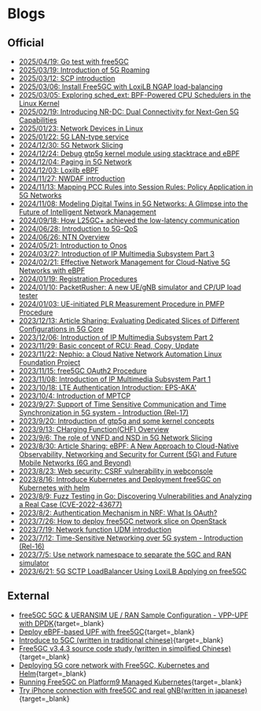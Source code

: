<!-- Google tag (gtag.js) --> <script async src="https://www.googletagmanager.com/gtag/js?id=G-JETJ7TJ805"></script> <script> window.dataLayer = window.dataLayer || []; function gtag(){dataLayer.push(arguments);} gtag('js', new Date()); gtag('config', 'G-JETJ7TJ805'); </script>

# Blogs

## Official
- [2025/04/19: Go test with free5GC](./20250419/20250419.md)
- [2025/03/19: Introduction of 5G Roaming](./20250319/20250319.md)
- [2025/03/12: SCP introduction](./20250312/20250312.md)
- [2025/03/06: Install Free5GC with LoxiLB NGAP load-balancing](./20250306/20250306.md)
- [2025/03/05: Exploring sched_ext: BPF-Powered CPU Schedulers in the Linux Kernel](./20250305/20250305.md)
- [2025/02/19: Introducing NR-DC: Dual Connectivity for Next-Gen 5G Capabilities](./20250219/20250219.md)
- [2025/01/23: Network Devices in Linux](./20250123/20250123.md)
- [2025/01/22: 5G LAN-type service](./20250122/20250122.md)
- [2024/12/30: 5G Network Slicing](./20241230/20241230.md)
- [2024/12/24: Debug gtp5g kernel module using stacktrace and eBPF](./20241224/index.md)
- [2024/12/04: Paging in 5G Network](./20241204/20241204.md)
- [2024/12/03: Loxilb eBPF](./20241203/20241203.md)
- [2024/11/27: NWDAF introduction](./20241127/20241127.md)
- [2024/11/13: Mapping PCC Rules into Session Rules: Policy Application in 5G Networks](./20241113/20241113.md)
- [2024/11/08: Modeling Digital Twins in 5G Networks: A Glimpse into the Future of Intelligent Network Management](./20241108/20241108.md)
- [2024/09/18: How L25GC+ achieved the low-latency communication](./20240918/20240918.md)
- [2024/06/28: Introduction to 5G-QoS](./20240628/20240628.md)
- [2024/06/26: NTN Overview](./20240626/20240626.md)
- [2024/05/21: Introduction to Onos](./20240521/20240521.md)
- [2024/03/27: Introduction of IP Multimedia Subsystem Part 3](./20240327/20240327.md)
- [2024/02/21: Effective Network Management for Cloud-Native 5G Networks with eBPF](./20240221/20240221.md)
- [2024/01/19: Registration Procedures](./20240119/20240119.md)
- [2024/01/10: PacketRusher: A new UE/gNB simulator and CP/UP load tester](./20240110/20240110.md)
- [2024/01/03: UE-initiated PLR Measurement Procedure in PMFP Procedure](./20240103/20240103.md)
- [2023/12/13: Article Sharing: Evaluating Dedicated Slices of Different Configurations in 5G Core](./20231213/20231213.md)
- [2023/12/06: Introduction of IP Multimedia Subsystem Part 2](./20231206/20231206.md)
- [2023/11/29: Basic concept of RCU: Read, Copy, Update](./20231129/20231129.md)
- [2023/11/22: Nephio: a Cloud Native Network Automation Linux Foundation Project](./20231122/20231122.md)
- [2023/11/15: free5GC OAuth2 Procedure](./20231115/free5GC_OAuth2_Procedure.md)
- [2023/11/08: Introduction of IP Multimedia Subsystem Part 1](./20231108/20231108.md)
- [2023/10/18: LTE Authentication Introduction: EPS-AKA'](./20231018/20231018.md)
- [2023/10/4: Introduction of MPTCP](./20231004/20231004.md)
- [2023/9/27: Support of Time Sensitive Communication and Time Synchronization in 5G system - Introduction (Rel-17)](./20230927/Support_of_Time_Sensitive_Communication_and_Time_Synchronization_in_5G_system_-_Introduction_(Rel-17).md)
- [2023/9/20: Introduction of gtp5g and some kernel concepts](./20230920/Introduction_of_gtp5g_and_some_kernel_concepts.md)
- [2023/9/13: CHarging Function(CHF) Overview](./20230913/20230913.md)
- [2023/9/6: The role of VNFD and NSD in 5G Network Slicing](./20230906/0905-2023blog.md)
- [2023/8/30: Article Sharing: eBPF: A New Approach to Cloud-Native Observability, Networking and Security for Current (5G) and Future Mobile Networks (6G and Beyond)](./20230830/20230830.md)
- [2023/8/23: Web security: CSRF vulnerability in webconsole](./20230823/20230823.md)
- [2023/8/16: Introduce Kubernetes and Deployment free5GC on Kubernetes with helm](./20230816/main.md)
- [2023/8/9: Fuzz Testing in Go: Discovering Vulnerabilities and Analyzing a Real Case (CVE-2022-43677)](./20230809/main.md)
- [2023/8/2: Authentication Mechanism in NRF: What Is OAuth?](./20230802/20230802.md)
- [2023/7/26: How to deploy free5GC network slice on OpenStack](./20230726/network_slice.md)
- [2023/7/19: Network function UDM introduction](./20230719/UDM_introduce.md)
- [2023/7/12: Time-Sensitive Networking over 5G system - Introduction (Rel-16)](./20230712/TSN.md)
- [2023/7/5: Use network namespace to separate the 5GC and RAN simulator](./20230705/1-free5gc-with-namespace.md)
- [2023/6/21: 5G SCTP LoadBalancer Using LoxiLB Applying on free5GC](https://medium.com/@ben0978327139/b5c05bb723f0)

## External
- [free5GC 5GC & UERANSIM UE / RAN Sample Configuration - VPP-UPF with DPDK](https://github.com/s5uishida/free5gc_ueransim_vpp_upf_dpdk_sample_config){target=_blank}
- [Deploy eBPF-based UPF with free5GC](https://github.com/edgecomllc/eupf/blob/main/docs/install.md#how-to-deploy-eupf-with-free5gc-core){target=_blank}
- [Introduce to 5GC (written in traditional chinese)](https://ithelp.ithome.com.tw/users/20110850/ironman/4961){target=_blank}
- [Free5GC v3.4.3 source code study (written in simplified Chinese)](https://www.cnblogs.com/zrq96/p/18400658){target=_blank}
- [Deploying 5G core network with Free5GC, Kubernetes and Helm](https://medium.com/rahasak/deploying-5g-core-network-with-free5gc-kubernets-and-helm-charts-29741cea3922){target=_blank}
- [Running Free5GC on Platform9 Managed Kubernetes](https://platform9.com/blog/running-free5gc-on-platform9-managed-kubernetes/){target=_blank}
- [Try iPhone connection with free5GC and real gNB(written in japanese)](https://qiita.com/Takashi_Eifuku/items/1b710477dee680f76909){target=_blank}




